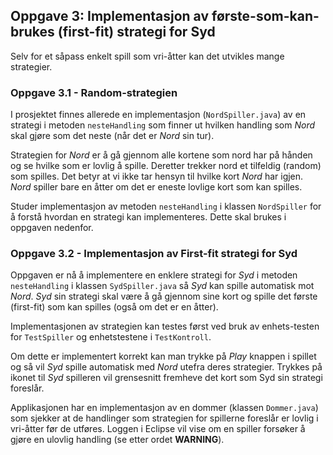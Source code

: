 ## Oppgave 3: Implementasjon av første-som-kan-brukes (first-fit) strategi for Syd

Selv for et såpass enkelt spill som vri-åtter kan det utvikles mange strategier.

### Oppgave 3.1 - Random-strategien

I prosjektet finnes allerede en implementasjon (`NordSpiller.java`) av en strategi i metoden `nesteHandling` som finner ut hvilken handling som *Nord* skal gjøre som det neste (når det er *Nord* sin tur).

Strategien for *Nord* er å gå gjennom alle kortene som nord har på hånden og se hvilke som er lovlig å spille. Deretter trekker nord et tilfeldig (random) som spilles. Det betyr at vi ikke tar hensyn til hvilke kort *Nord* har igjen. *Nord* spiller bare en åtter om det er eneste lovlige kort som kan spilles.

Studer implementasjon av metoden `nesteHandling` i klassen `NordSpiller` for å forstå hvordan en strategi kan implementeres. Dette skal brukes i oppgaven nedenfor.

### Oppgave 3.2 - Implementasjon av First-fit strategi for Syd

Oppgaven er nå å implementere en enklere strategi for *Syd* i metoden `nesteHandling` i klassen `SydSpiller.java` så *Syd* kan spille automatisk mot *Nord*. *Syd* sin strategi skal være å gå gjennom sine kort og spille det første (first-fit) som kan spilles (også om det er en åtter).

Implementasjonen av strategien kan testes først ved bruk av enhets-testen for `TestSpiller` og enhetstestene i `TestKontroll`.

Om dette er implementert korrekt kan man trykke på *Play* knappen i spillet og så vil *Syd* spille automatisk med *Nord* utefra deres strategier. Trykkes på ikonet til *Syd* spilleren vil grensesnitt fremheve det kort som Syd sin strategi foreslår.

Applikasjonen har en implementasjon av en dommer (klassen `Dommer.java`) som sjekker at de handlinger som strategien for spillerne foreslår er lovlig i vri-åtter før de utføres. Loggen i Eclipse vil vise om en spiller forsøker å gjøre en ulovlig handling (se etter ordet **WARNING**).
